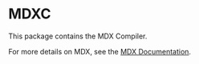 # MDXC

This package contains the MDX Compiler.

For more details on MDX, see the [MDX Documentation](http://mdxc.reactarmory.com).